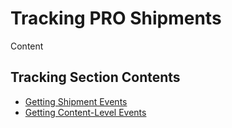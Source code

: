 # Tracking PRO Shipments

Content

## Tracking Section Contents

* [Getting Shipment Events](/pro/api/shipments/getting_shipment_events.html)
* [Getting Content-Level Events](/pro/api/shipments/getting_content_level_events.html)